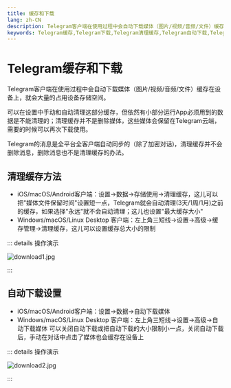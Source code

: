 ```yaml
---
title: 缓存和下载
lang: zh-CN
description: Telegram客户端在使用过程中会自动下载媒体（图片/视频/音频/文件）缓存在设备上，就会大量的占用设备存储空间。本文介绍了如何清理Telegram缓存，以及Telegram自动下载的有关设置。访问TGwiki - Telegram知识库，了解更多Telegram使用技巧。
keywords: Telegram缓存,Telegram下载,Telegram清理缓存,Telegram自动下载,Telegram存储空间,Telegram解除占用,TG缓存,TG下载,TG清理缓存,TG自动下载,TG存储空间,TG解除占用,电报缓存,电报下载,电报清理缓存,电报自动下载,电报存储空间,电报解除占用,Telegram设置,TGwiki,Telegram知识库
---
```


# Telegram缓存和下载

Telegram客户端在使用过程中会自动下载媒体（图片/视频/音频/文件）缓存在设备上，就会大量的占用设备存储空间。

可以在设置中手动和自动清理这部分缓存，但依然有小部分运行App必须用到的数据是不能清理的；清理缓存并不是删除媒体，这些媒体会保留在Telegram云端，需要的时候可以再次下载使用。

Telegram的消息是全平台全客户端自动同步的（除了加密对话)，清理缓存并不会删除消息，删除消息也不是清理缓存的办法。

## 清理缓存方法

* iOS/macOS/Android客户端：设置->数据->存储使用->清理缓存，这儿可以把"媒体文件保留时间"设置短一点，Telegram就会自动清理(3天/1周/1月)之前的缓存，如果选择"永远"就不会自动清理；这儿也设置"最大缓存大小"
* Windows/macOS/Linux Desktop 客户端：左上角三短线->设置->高级->缓存管理->清理缓存，这儿可以设置缓存总大小的限制

::: details 操作演示

![download1.jpg](https://s2.loli.net/2024/01/27/2UBaeRHik7W5bYd.jpg)

:::

## 自动下载设置

* iOS/macOS/Android客户端：设置->数据->自动下载媒体
* Windows/macOS/Linux Desktop 客户端：左上角三短线->设置->高级->自动下载媒体
可以关闭自动下载或把自动下载的大小限制小一点，关闭自动下载后，手动在对话中点击了媒体也会缓存在设备上

::: details 操作演示

![download2.jpg](https://s2.loli.net/2024/01/27/ZP4dGgTQ6e2aYyL.jpg)

:::

